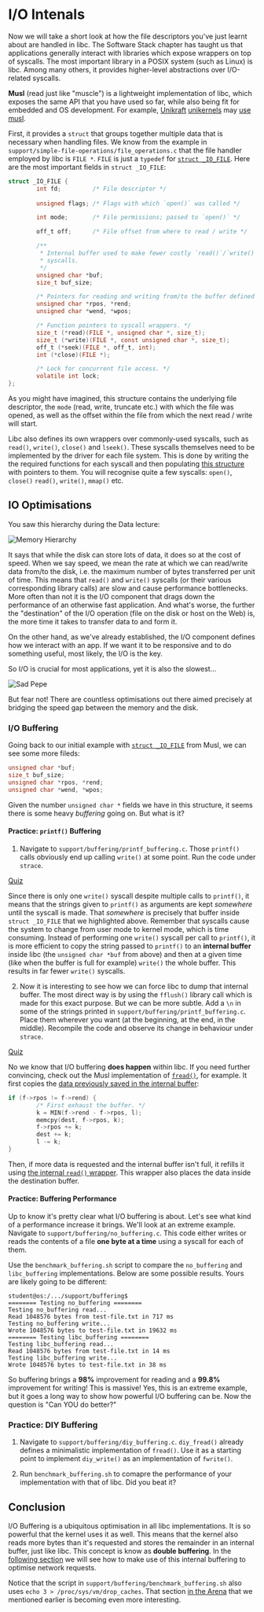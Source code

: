 # I/O Intenals

Now we will take a short look at how the file descriptors you've just learnt about are handled in libc.
The Software Stack chapter has taught us that applications generally interact with libraries which expose wrappers on top of syscalls.
The most important library in a POSIX system (such as Linux) is libc.
Among many others, it provides higher-level abstractions over I/O-related syscalls.

**Musl** (read just like "muscle") is a lightweight implementation of libc, which exposes the same API that you have used so far, while also being fit for embedded and OS development.
For example, [Unikraft](https://unikraft.org/) [unikernels](https://unikraft.org/docs/concepts/) may [use musl](https://github.com/unikraft/lib-musl).

First, it provides a `struct` that groups together multiple data that is necessary when handling files.
We know from the example in `support/simple-file-operations/file_operations.c` that the file handler employed by libc is `FILE *`.
`FILE` is just a `typedef` for [`struct _IO_FILE`](https://elixir.bootlin.com/musl/v1.2.3/source/src/internal/stdio_impl.h#L21).
Here are the most important fields in `struct _IO_FILE`:

```c
struct _IO_FILE {
        int fd;         /* File descriptor */      
        
        unsigned flags; /* Flags with which `open()` was called */

        int mode;       /* File permissions; passed to `open()` */

        off_t off;      /* File offset from where to read / write */

        /**
         * Internal buffer used to make fewer costly `read()`/`write()`
         * syscalls.
         */
        unsigned char *buf;
        size_t buf_size;

        /* Pointers for reading and writing from/to the buffer defined above. */
        unsigned char *rpos, *rend;
        unsigned char *wend, *wpos;

        /* Function pointers to syscall wrappers. */
        size_t (*read)(FILE *, unsigned char *, size_t);
        size_t (*write)(FILE *, const unsigned char *, size_t);
        off_t (*seek)(FILE *, off_t, int);
        int (*close)(FILE *);

        /* Lock for concurrent file access. */
        volatile int lock;
};
```

As you might have imagined, this structure contains the underlying file descriptor, the `mode` (read, write, truncate etc.) with which the file was opened, as well as the offset within the file from which the next read / write will start.

Libc also defines its own wrappers over commonly-used syscalls, such as `read()`, `write()`, `close()` and `lseek()`.
These syscalls themselves need to be implemented by the driver for each file system.
This is done by writing the the required functions for each syscall and then populating [this structure](https://elixir.bootlin.com/linux/v6.0.9/source/include/linux/fs.h#L2093) with pointers to them.
You will recognise quite a few syscalls: `open()`, `close()` `read()`, `write()`, `mmap()` etc.

## IO Optimisations

You saw this hierarchy during the Data lecture:

![Memory Hierarchy](../media/memory-hierarchy.svg)

It says that while the disk can store lots of data, it does so at the cost of speed.
When we say speed, we mean the rate at which we can read/write data from/to the disk, i.e. the maximum number of bytes transferred per unit of time.
This means that `read()` and `write()` syscalls (or their various corresponding library calls) are slow and cause performance bottlenecks.
More often than not it is the I/O component that drags down the performance of an otherwise fast application.
And what's worse, the further the "destination" of the I/O operation (file on the disk or host on the Web) is, the more time it takes to transfer data to and form it.

On the other hand, as we've already established, the I/O component defines how we interact with an app.
If we want it to be responsive and to do something useful, most likely, the I/O is the key.

So I/O is crucial for most applications, yet it is also the slowest...

![Sad Pepe](../media/sad-pepe.png)

But fear not!
There are countless optimisations out there aimed precisely at bridging the speed gap between the memory and the disk.

### I/O Buffering

Going back to our initial example with [`struct _IO_FILE`](https://elixir.bootlin.com/musl/v1.2.3/source/src/internal/stdio_impl.h#L21) from Musl, we can see some more fileds:

```c
unsigned char *buf;
size_t buf_size;
unsigned char *rpos, *rend;
unsigned char *wend, *wpos;
```

Given the number `unsigned char *` fields we have in this structure, it seems there is some heavy _buffering_ going on.
But what is it?

#### Practice: `printf()` Buffering

1. Navigate to `support/buffering/printf_buffering.c`.
Those `printf()` calls obviously end up calling `write()` at some point.
Run the code under `strace`.

[Quiz](../quiz/strace-printf.md)

Since there is only one `write()` syscall despite multiple calls to `printf()`, it means that the strings given to `printf()` as arguments are kept _somewhere_ until the syscall is made.
That _somewhere_ is precisely that buffer inside `struct _IO_FILE` that we highlighted above.
Remember that syscalls cause the system to change from user mode to kernel mode, which is time consuming.
Instead of performing one `write()` syscall per call to `printf()`, it is more efficient to copy the string passed to `printf()` to an **internal buffer** inside libc (the `unsigned char *buf` from above) and then at a given time (like when the buffer is full for example) `write()` the whole buffer.
This results in far fewer `write()` syscalls.

<!-- markdownlint-disable MD029 -->

2. Now it is interesting to see how we can force libc to dump that internal buffer.
The most direct way is by using the `fflush()` library call which is made for this exact purpose.
But we can be more subtle.
Add a `\n` in some of the strings printed in `support/buffering/printf_buffering.c`.
Place them wherever you want (at the beginning, at the end, in the middle).
Recompile the code and observe its change in behaviour under `strace`.

<!-- markdownlint-enable MD029 -->

[Quiz](../quiz/flush-libc-buffer.md)

No we know that I/O buffering **does happen** within libc.
If you need further convincing, check out the Musl implementation of [`fread()`](https://elixir.bootlin.com/musl/v1.2.3/source/src/stdio/fread.c#L6), for example.
It first copies the [data previously saved in the internal buffer](https://elixir.bootlin.com/musl/v1.2.3/source/src/stdio/fread.c#L16):

```c
if (f->rpos != f->rend) {
        /* First exhaust the buffer. */
        k = MIN(f->rend - f->rpos, l);
        memcpy(dest, f->rpos, k);
        f->rpos += k;
        dest += k;
        l -= k;
}
```

Then, if more data is requested and the internal buffer isn't full, it refills it using [the internal `read()` wrapper](https://elixir.bootlin.com/musl/v1.2.3/source/src/stdio/fread.c#L27).
This wrapper also places the data inside the destination buffer.

#### Practice: Buffering Performance

Up to know it's pretty clear what I/O buffering is about.
Let's see what kind of a performance increase it brings.
We'll look at an extreme example.
Navigate to `support/buffering/no_buffering.c`.
This code either writes or reads the contents of a file **one byte at a time** using a syscall for each of them.

Use the `benchmark_buffering.sh` script to compare the `no_buffering` and `libc_buffering` implementations.
Below are some possible results.
Yours are likely going to be different:

```console
student@os:/.../support/buffering$
======== Testing no_buffering ========
Testing no_buffering read...
Read 1048576 bytes from test-file.txt in 717 ms
Testing no_buffering write...
Wrote 1048576 bytes to test-file.txt in 19632 ms
======== Testing libc_buffering ========
Testing libc_buffering read...
Read 1048576 bytes from test-file.txt in 14 ms
Testing libc_buffering write...
Wrote 1048576 bytes to test-file.txt in 38 ms
```

<!-- markdownlint-disable MD104 -->

So buffering brings a **98%** improvement for reading and a **99.8%** improvement for writing!
This is massive!
Yes, this is an extreme example, but it goes a long way to show how powerful I/O buffering can be.
Now the question is "Can YOU do better?"

<!-- markdownlint-enable MD104 -->

### Practice: DIY Buffering

1. Navigate to `support/buffering/diy_buffering.c`.
`diy_fread()` already defines a minimalistic implementation of `fread()`.
Use it as a starting point to implement `diy_write()` as an implementation of `fwrite()`.

1. Run `benchmark_buffering.sh` to comapre the performance of your implementation with that of libc.
Did you beat it?

## Conclusion

I/O Buffering is a ubiquitous optimisation in all libc implementations.
It is so powerful that the kernel uses it as well.
This means that the kernel also reads more bytes than it's requested and stores the remainder in an internal buffer, just like libc.
This concept is know as **double buffering**.
In the [following section](./zero-copy.md) we will see how to make use of this internal buffering to optimise network requests.

Notice that the script in `support/buffering/benchmark_buffering.sh` also uses `echo 3 > /proc/sys/vm/drop_caches`.
That section [in the Arena](./arena.md#to-drop-or-not-to-drop) that we mentioned earlier is becoming even more interesting.

